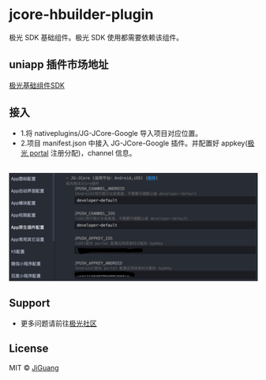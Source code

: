 # jcore-hbuilder-plugin

极光 SDK 基础组件。极光 SDK 使用都需要依赖该组件。

## uniapp 插件市场地址
[极光基础组件SDK](https://ext.dcloud.net.cn/plugin?id=4028)

## 接入
- 1.将 nativeplugins/JG-JCore-Google 导入项目对应位置。
- 2.项目 manifest.json 中接入 JG-JCore-Google 插件。并配置好 appkey([极光 portal](https://www.jiguang.cn/accounts/platform) 注册分配)，channel 信息。

<p align="center">
    <a target="_blank">
        <img src="doc/conf.png" alt="config" width=600/>
    </a>
</p>

## Support
- 更多问题请前往[极光社区](http://community.jiguang.cn/)

## License

MIT © [JiGuang](/license)

